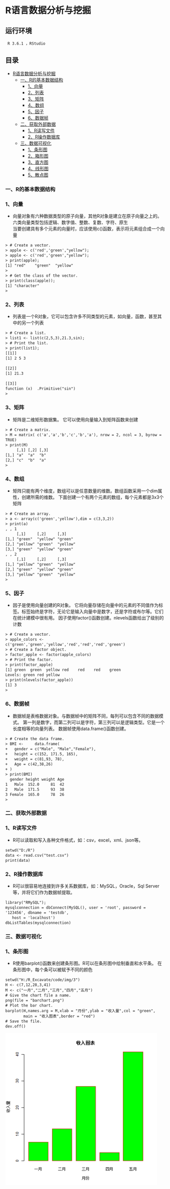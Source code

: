 R语言数据分析与挖掘
=========
## 运行环境
     R 3.6.1 ，RStudio
## 目录
* [R语言数据分析与挖掘](#R语言数据分析与挖掘)
	* [一、R的基本数据结构](#一R的基本数据结构)
		* [1、向量](#1向量)
		* [2、列表](#2列表)
		* [3、矩阵](#3矩阵)
		* [4、数组](#4数组)
		* [5、因子](#5因子)
		* [6、数据帧](#6数据帧)
	* [二、获取外部数据](#二获取外部数据)
		* [1、R读写文件](#1R读写文件)
		* [2、R操作数据库](#2R操作数据库)
	* [三、数据可视化](#三数据可视化)
		* [1、条形图](#1条形图)
		* [2、箱形图](#2箱形图)
		* [3、直方图](#3直方图)
		* [4、线形图](#4线形图)
		* [5、散点图](#5散点图)
### 一、R的基本数据结构
### 1、向量
- 向量对象有六种数据类型的原子向量，其他R对象是建立在原子向量之上的。六类向量类型包括逻辑、数字值、整数、复数、字符、原生<br>
当要创建具有多个元素的向量时，应该使用c()函数，表示将元素组合成一个向量<br>
```
> # Create a vector.
> apple <- c('red','green',"yellow");
> apple <- c('red','green',"yellow");
> print(apple);
[1] "red"    "green"  "yellow"
> 
> # Get the class of the vector.
> print(class(apple));
[1] "character"
> 
```
### 2、列表
- 列表是一个R对象，它可以包含许多不同类型的元素，如向量，函数，甚至其中的另一个列表<br>
```
> # Create a list.
> list1 <- list(c(2,5,3),21.3,sin);
> # Print the list.
> print(list1);
[[1]]
[1] 2 5 3

[[2]]
[1] 21.3

[[3]]
function (x)  .Primitive("sin")
> 
```
### 3、矩阵
- 矩阵是二维矩形数据集。 它可以使用向量输入到矩阵函数来创建<br>
```
> # Create a matrix.
> M = matrix( c('a','a','b','c','b','a'), nrow = 2, ncol = 3, byrow = TRUE)
> print(M)
     [,1] [,2] [,3]
[1,] "a"  "a"  "b" 
[2,] "c"  "b"  "a" 
> 
```
### 4、数组
- 矩阵只能有两个维度，数组可以是任意数量的维数。数组函数采用一个dim属性，创建所需的维数。 下面创建一个有两个元素的数组，每个元素都是3x3个矩阵
```
> # Create an array.
> a <- array(c('green','yellow'),dim = c(3,3,2))
> print(a)
, , 1
     [,1]     [,2]     [,3]    
[1,] "green"  "yellow" "green" 
[2,] "yellow" "green"  "yellow"
[3,] "green"  "yellow" "green" 
, , 2
     [,1]     [,2]     [,3]    
[1,] "yellow" "green"  "yellow"
[2,] "green"  "yellow" "green" 
[3,] "yellow" "green"  "yellow"
>  
```
### 5、因子
- 因子是使用向量创建的R对象。 它将向量存储在向量中的元素的不同值作为标签。标签始终是字符，无论它是输入向量中是数字，还是字符或布尔等。它们在统计建模中很有用。
因子使用factor()函数创建。nlevels函数给出了级别的计数
```
> # Create a vector.
> apple_colors <- c('green','green','yellow','red','red','red','green')
> # Create a factor object.
> factor_apple <- factor(apple_colors)
> # Print the factor.
> print(factor_apple)
[1] green  green  yellow red    red    red    green 
Levels: green red yellow
> print(nlevels(factor_apple))
[1] 3
> 
```
### 6、数据帧
- 数据帧是表格数据对象。与数据帧中的矩阵不同，每列可以包含不同的数据模式。 第一列是数字，而第二列可以是字符，第三列可以是逻辑类型。它是一个长度相等的向量列表。
数据帧使用data.frame()函数创建。
```
> # Create the data frame.
> BMI <-     data.frame(
+   gender = c("Male", "Male","Female"), 
+   height = c(152, 171.5, 165), 
+   weight = c(81,93, 78),
+   Age = c(42,38,26)
+ )
> print(BMI)
  gender height weight Age
1   Male  152.0     81  42
2   Male  171.5     93  38
3 Female  165.0     78  26
> 
```
### 二、获取外部数据
### 1、R读写文件
- R可以读取和写入各种文件格式，如：csv，excel，xml、json等。<br>
```
setwd("D:/R")
data <- read.csv("test.csv")
print(data)
```
### 2、R操作数据库
- R可以很容易地连接到许多关系数据库，如：MySQL，Oracle，Sql Server等，并将它们作为数据帧提取。<br>
```
library("RMySQL");
mysqlconnection = dbConnect(MySQL(), user = 'root', password = '123456', dbname = 'testdb',
   host = 'localhost')
dbListTables(mysqlconnection)
```
### 三、数据可视化
### 1、条形图
- R使用barplot()函数来创建条形图。R可以在条形图中绘制垂直和水平条。 在条形图中，每个条可以被赋予不同的颜色<br>
```
setwd("H:/R_Excavate/code/img/3")
H <- c(7,12,28,3,41)
M <- c("一月","二月","三月","四月","五月")
# Give the chart file a name.
png(file = "barchart.png")
# Plot the bar chart.
barplot(H,names.arg = M,xlab = "月份",ylab = "收入量",col = "green",
        main = "收入图表",border = "red")
# Save the file.
dev.off()
```
![图](/code/img/3/barchart.png)
